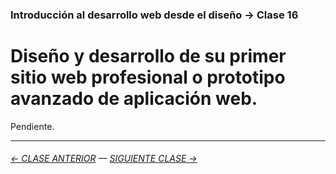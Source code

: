 ### Introducción al desarrollo web desde el diseño → Clase 16

# Diseño y desarrollo de su primer sitio web profesional o prototipo avanzado de aplicación web.

Pendiente.

- - - - - - - 

###### [← CLASE ANTERIOR](https://github.com/profesorfaco/dno096-2024/tree/main/clase-15) — [SIGUIENTE CLASE →](https://github.com/profesorfaco/dno096-2024/tree/main/clase-17)
